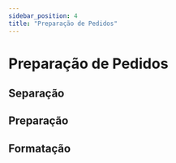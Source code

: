 ```yaml
---
sidebar_position: 4
title: "Preparação de Pedidos"
---
```


# Preparação de Pedidos

## Separação

## Preparação

## Formatação
